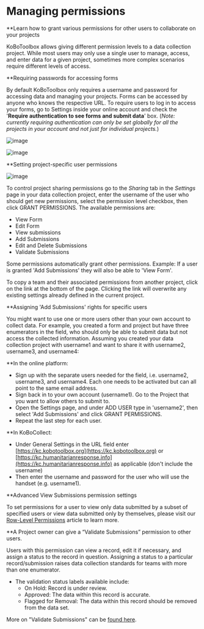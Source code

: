 # Managing permissions

**Learn how to grant various permissions for other users to collaborate on your projects

KoBoToolbox allows giving different permission levels to a data collection project. While most users may only use a single user to manage, access, and enter data for a given project, sometimes more complex scenarios require different levels of access.

**Requiring passwords for accessing forms

By default KoBoToolbox only requires a username and password for accessing data and managing your projects. Forms can be accessed by anyone who knows the respective URL. To require users to log in to access your forms, go to Settings inside your online account and check the '**Require authentication to see forms and submit data**' box. (*Note: currently requiring authentication can only be set globally for all the projects in your account and not just for individual projects.*)


![image](/images/managing_permissions/account_settings.jpg)

![image](/images/managing_permissions/user_permissions.jpg)


**Setting project-specific user permissions

![image](/images/managing_permissions/proj_permissions.jpg)

To control project sharing permissions go to the *Sharing* tab in the *Settings* page in your data collection project, enter the username of the user who should get new permissions, select the permission level checkbox, then click GRANT PERMISSIONS. The available permissions are: 

* View Form 
* Edit Form 
* View submissions
* Add Submissions
* Edit and Delete Submissions
* Validate Submissions

Some permissions automatically grant other permissions. Example: If a user is granted 'Add Submissions' they will also be able to 'View Form'. 

To copy a team and their associated permissions from another project, click on the link at the bottom of the page. Clicking the link will overwrite any existing settings already defined in the current project. 

**Assigning 'Add Submissions' rights for specific users

You might want to use one or more users other than your own account to collect data. For example, you created a form and project but have three enumerators in the field, who should only be able to submit data but not access the collected information. Assuming you created your data collection project with username1 and want to share it with username2, username3, and username4:

**In the online platform:

* Sign up with the separate users needed for the field, i.e. username2, username3, and username4. Each one needs to be activated but can all point to the same email address.
* Sign back in to your own account (username1). Go to the Project that you want to allow others to submit to.
* Open the Settings page, and under ADD USER type in 'username2', then select 'Add Submissions' and click GRANT PERMISSIONS.
* Repeat the last step for each user.

**In KoBoCollect:

* Under General Settings in the URL field enter [https://kc.kobotoolbox.org](https://kc.kobotoolbox.org) or [https://kc.humanitarianresponse.info](https://kc.humanitarianresponse.info) as applicable (don't include the username)
* Then enter the username and password for the user who will use the handset (e.g. username1).

**Advanced View Submissions permission settings

To set permissions for a user to view only data submitted by a subset of specified users or view data submitted only by themselves, please visit our [Row-Level Permissions](https://support.kobotoolbox.org/en/articles/3345421-row-level-permissions) article to learn more. 

**A Project owner can give a “Validate Submissions” permission to other users.

Users with this permission can view a record, edit it if necessary, and assign a status to the record in question. Assigning a status to a particular record/submission raises data collection standards for teams with more than one enumerator.

* The validation status labels available include:
    * On Hold: Record is under review.
    * Approved: The data within this record is accurate.
    * Flagged for Removal: The data within this record should be removed from the data set.

More on "Validate Submissions" can be [found here](record_validation.html).
